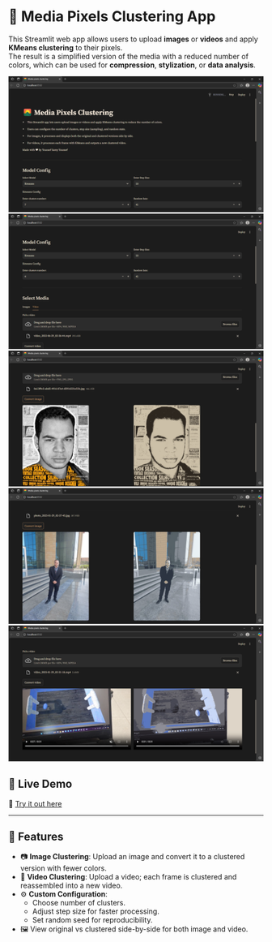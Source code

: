 # 🌄 Media Pixels Clustering App

This Streamlit web app allows users to upload **images** or **videos** and apply **KMeans clustering** to their pixels.  
The result is a simplified version of the media with a reduced number of colors, which can be used for **compression**, **stylization**, or **data analysis**.

![Sample Image](live/live(1).png) 
![Sample Image](live/live(3).png) 
![Sample Image](live/live(4).png) 
![Sample Image](live/live(5).png) 
![Sample Image](live/live(2).png) 

## 🚀 Live Demo

🔗 [Try it out here](https://mediapixelsclustering-b2v2zjkch8vyaysyw4g7ew.streamlit.app/)  

---

## 🧠 Features

- 📷 **Image Clustering**: Upload an image and convert it to a clustered version with fewer colors.
- 🎥 **Video Clustering**: Upload a video; each frame is clustered and reassembled into a new video.
- ⚙️ **Custom Configuration**: 
  - Choose number of clusters.
  - Adjust step size for faster processing.
  - Set random seed for reproducibility.
- 🖼️ View original vs clustered side-by-side for both image and video.

